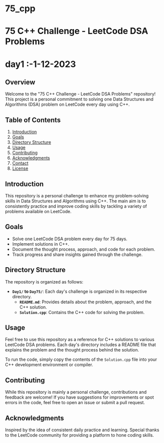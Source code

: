 # 75_cpp

# 75 C++ Challenge - LeetCode DSA Problems
#  day1 :-1-12-2023
## Overview

Welcome to the "75 C++ Challenge - LeetCode DSA Problems" repository! This project is a personal commitment to solving one Data Structures and Algorithms (DSA) problem on LeetCode every day  using C++.

## Table of Contents

1. [Introduction](#introduction)
2. [Goals](#goals)
3. [Directory Structure](#directory-structure)
4. [Usage](#usage)
5. [Contributing](#contributing)
6. [Acknowledgments](#acknowledgments)
7. [Contact](#contact)
8. [License](#license)

## Introduction

This repository is a personal challenge to enhance my problem-solving skills in Data Structures and Algorithms using C++. The main aim is to consistently practice and improve coding skills by tackling a variety of problems available on LeetCode.

## Goals

- Solve one LeetCode DSA problem every day for 75 days.
- Implement solutions in C++.
- Document the thought process, approach, and code for each problem.
- Track progress and share insights gained through the challenge.

## Directory Structure

The repository is organized as follows:

- **`Day1/` to `Day75/`**: Each day's challenge is organized in its respective directory.
  - **`README.md`**: Provides details about the problem, approach, and the C++ solution.
  - **`Solution.cpp`**: Contains the C++ code for solving the problem.

## Usage

Feel free to use this repository as a reference for C++ solutions to various LeetCode DSA problems. Each day's directory includes a README file that explains the problem and the thought process behind the solution.

To run the code, simply copy the contents of the `Solution.cpp` file into your C++ development environment or compiler.

## Contributing

While this repository is mainly a personal challenge, contributions and feedback are welcome! If you have suggestions for improvements or spot errors in the code, feel free to open an issue or submit a pull request.

## Acknowledgments

Inspired by the idea of consistent daily practice and learning. Special thanks to the LeetCode community for providing a platform to hone coding skills.



